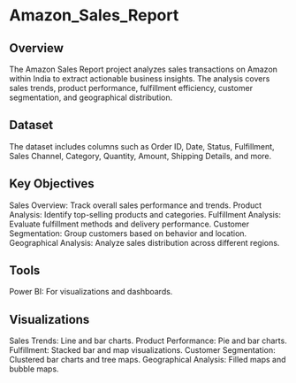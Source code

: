 # Amazon_Sales_Report
## Overview
The Amazon Sales Report project analyzes sales transactions on Amazon within India to extract actionable business insights. The analysis covers sales trends, product performance, fulfillment efficiency, customer segmentation, and geographical distribution.

## Dataset
The dataset includes columns such as Order ID, Date, Status, Fulfillment, Sales Channel, Category, Quantity, Amount, Shipping Details, and more.

## Key Objectives
Sales Overview: Track overall sales performance and trends.
Product Analysis: Identify top-selling products and categories.
Fulfillment Analysis: Evaluate fulfillment methods and delivery performance.
Customer Segmentation: Group customers based on behavior and location.
Geographical Analysis: Analyze sales distribution across different regions.

## Tools
Power BI: For visualizations and dashboards.

## Visualizations
Sales Trends: Line and bar charts.
Product Performance: Pie and bar charts.
Fulfillment: Stacked bar and map visualizations.
Customer Segmentation: Clustered bar charts and tree maps.
Geographical Analysis: Filled maps and bubble maps.
